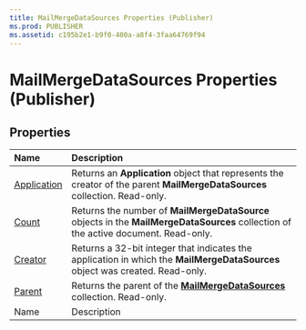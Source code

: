```yaml
---
title: MailMergeDataSources Properties (Publisher)
ms.prod: PUBLISHER
ms.assetid: c195b2e1-b9f0-400a-a8f4-3faa64769f94
---
```



# MailMergeDataSources Properties (Publisher)

## Properties



|**Name**|**Description**|
|:-----|:-----|
| [Application](mailmergedatasources-application-property-publisher.md)|Returns an  **Application** object that represents the creator of the parent **MailMergeDataSources** collection. Read-only.|
| [Count](mailmergedatasources-count-property-publisher.md)|Returns the number of  **MailMergeDataSource** objects in the **MailMergeDataSources** collection of the active document. Read-only.|
| [Creator](mailmergedatasources-creator-property-publisher.md)|Returns a 32-bit integer that indicates the application in which the  **MailMergeDataSources** object was created. Read-only.|
| [Parent](mailmergedatasources-parent-property-publisher.md)|Returns the parent of the  **[MailMergeDataSources](mailmergedatasources-object-publisher.md)** collection. Read-only.|
|Name|Description|

